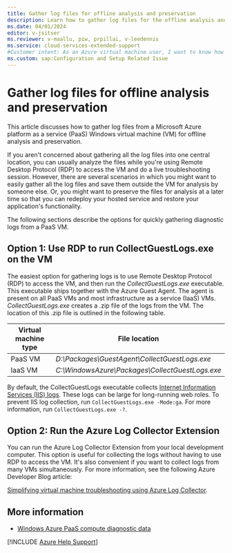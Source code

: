```yaml
---
title: Gather log files for offline analysis and preservation
description: Learn how to gather log files for the offline analysis and preservation of diagnostic data from an Azure platform as a service (PaaS) Windows virtual machine.
ms.date: 04/01/2024
editor: v-jsitser
ms.reviewer: v-maallu, piw, prpillai, v-leedennis
ms.service: cloud-services-extended-support
#Customer intent: As an Azure virtual machine user, I want to know how to gather log files for the offline analysis and preservation of diagnostic data from a platform as a service (PaaS) Windows virtual machine (VM) so that I can use this data to help troubleshoot various problems.
ms.custom: sap:Configuration and Setup Related Issue
---
```


# Gather log files for offline analysis and preservation

This article discusses how to gather log files from a Microsoft Azure platform as a service (PaaS) Windows virtual machine (VM) for offline analysis and preservation.

If you aren't concerned about gathering all the log files into one central location, you can usually analyze the files while you're using Remote Desktop Protocol (RDP) to access the VM and do a live troubleshooting session. However, there are several scenarios in which you might want to easily gather all the log files and save them outside the VM for analysis by someone else. Or, you might want to preserve the files for analysis at a later time so that you can redeploy your hosted service and restore your application's functionality.

The following sections describe the options for quickly gathering diagnostic logs from a PaaS VM.

## Option 1: Use RDP to run CollectGuestLogs.exe on the VM

The easiest option for gathering logs is to use Remote Desktop Protocol (RDP) to access the VM, and then run the *CollectGuestLogs.exe* executable. This executable ships together with the Azure Guest Agent. The agent is present on all PaaS VMs and most infrastructure as a service (IaaS) VMs. *CollectGuestLogs.exe* creates a .zip file of the logs from the VM. The location of this .zip file is outlined in the following table.

| Virtual machine type | File location                                      |
|----------------------|----------------------------------------------------|
| PaaS VM              | *D:\\Packages\\GuestAgent\\CollectGuestLogs.exe*   |
| IaaS VM              | *C:\\WindowsAzure\\Packages\\CollectGuestLogs.exe* |

By default, the CollectGuestLogs executable collects [Internet Information Services (IIS) logs](../availability/windows-azure-paas-compute-diagnostic-data.md#internet-information-services-logs). These logs can be large for long-running web roles. To prevent IIS log collection, run `CollectGuestLogs.exe -Mode:ga`. For more information, run `CollectGuestLogs.exe -?`.

## Option 2: Run the Azure Log Collector Extension

You can run the Azure Log Collector Extension from your local development computer. This option is useful for collecting the logs without having to use RDP to access the VM. It's also convenient if you want to collect logs from many VMs simultaneously. For more information, see the following Azure Developer Blog article:

[Simplifying virtual machine troubleshooting using Azure Log Collector](https://azure.microsoft.com/blog/simplifying-virtual-machine-troubleshooting-using-azure-log-collector/).

## More information

- [Windows Azure PaaS compute diagnostic data](../availability/windows-azure-paas-compute-diagnostic-data.md)

[!INCLUDE [Azure Help Support](../../../../includes/azure-help-support.md)]
